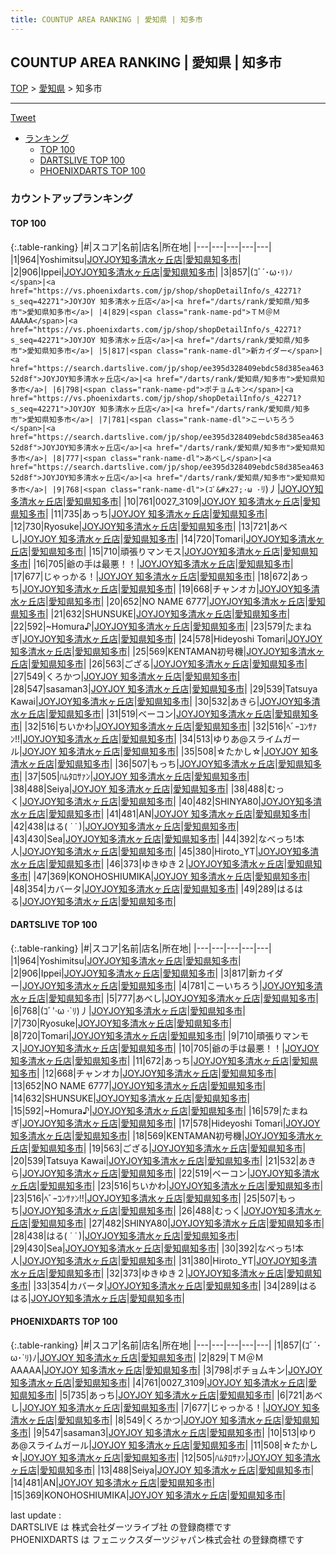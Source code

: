```yaml
---
title: COUNTUP AREA RANKING | 愛知県 | 知多市
---
```

## COUNTUP AREA RANKING | 愛知県 | 知多市

[TOP](/darts/rank/) > [愛知県](/darts/rank/愛知県/) > 知多市

___

<a href="https://twitter.com/share?ref_src=twsrc%5Etfw" data-text="COUNTUP AREA RANKING | 愛知県知多市" class="twitter-share-button" data-hashtags="DARTSLIVE,PHOENIXDARTS,darts,ダーツ" data-show-count="false">Tweet</a>

* [ランキング](#カウントアップランキング)
    * [TOP 100](#top-100)
    * [DARTSLIVE TOP 100](#dartslive-top-100)
    * [PHOENIXDARTS TOP 100](#phoenixdarts-top-100)

### カウントアップランキング

#### TOP 100



{:.table-ranking}
|#|スコア|名前|店名|所在地|
|---|---|---|---|---|
|1|964|<span class="rank-name-dl">Yoshimitsu</span>|<a href="https://search.dartslive.com/jp/shop/ee395d328409ebdc58d385ea46352d8f">JOYJOY知多清水ヶ丘店</a>|<a href="/darts/rank/愛知県/知多市">愛知県知多市</a>|
|2|906|<span class="rank-name-dl">Ippei</span>|<a href="https://search.dartslive.com/jp/shop/ee395d328409ebdc58d385ea46352d8f">JOYJOY知多清水ヶ丘店</a>|<a href="/darts/rank/愛知県/知多市">愛知県知多市</a>|
|3|857|<span class="rank-name-pd">(ｺﾞ´･ω･`ﾘ)ﾉ</span>|<a href="https://vs.phoenixdarts.com/jp/shop/shopDetailInfo/s_42271?s_seq=42271">JOYJOY 知多清水ヶ丘店</a>|<a href="/darts/rank/愛知県/知多市">愛知県知多市</a>|
|4|829|<span class="rank-name-pd">ＴＭ＠ＭAAAAA</span>|<a href="https://vs.phoenixdarts.com/jp/shop/shopDetailInfo/s_42271?s_seq=42271">JOYJOY 知多清水ヶ丘店</a>|<a href="/darts/rank/愛知県/知多市">愛知県知多市</a>|
|5|817|<span class="rank-name-dl">新カイダー</span>|<a href="https://search.dartslive.com/jp/shop/ee395d328409ebdc58d385ea46352d8f">JOYJOY知多清水ヶ丘店</a>|<a href="/darts/rank/愛知県/知多市">愛知県知多市</a>|
|6|798|<span class="rank-name-pd">ポチョムキン</span>|<a href="https://vs.phoenixdarts.com/jp/shop/shopDetailInfo/s_42271?s_seq=42271">JOYJOY 知多清水ヶ丘店</a>|<a href="/darts/rank/愛知県/知多市">愛知県知多市</a>|
|7|781|<span class="rank-name-dl">こーいちろう</span>|<a href="https://search.dartslive.com/jp/shop/ee395d328409ebdc58d385ea46352d8f">JOYJOY知多清水ヶ丘店</a>|<a href="/darts/rank/愛知県/知多市">愛知県知多市</a>|
|8|777|<span class="rank-name-dl">あべし</span>|<a href="https://search.dartslive.com/jp/shop/ee395d328409ebdc58d385ea46352d8f">JOYJOY知多清水ヶ丘店</a>|<a href="/darts/rank/愛知県/知多市">愛知県知多市</a>|
|9|768|<span class="rank-name-dl">(ｺﾞ&#x27;·ω ·`ﾘ)丿</span>|<a href="https://search.dartslive.com/jp/shop/ee395d328409ebdc58d385ea46352d8f">JOYJOY知多清水ヶ丘店</a>|<a href="/darts/rank/愛知県/知多市">愛知県知多市</a>|
|10|761|<span class="rank-name-pd">0027_3109</span>|<a href="https://vs.phoenixdarts.com/jp/shop/shopDetailInfo/s_42271?s_seq=42271">JOYJOY 知多清水ヶ丘店</a>|<a href="/darts/rank/愛知県/知多市">愛知県知多市</a>|
|11|735|<span class="rank-name-pd">あっち</span>|<a href="https://vs.phoenixdarts.com/jp/shop/shopDetailInfo/s_42271?s_seq=42271">JOYJOY 知多清水ヶ丘店</a>|<a href="/darts/rank/愛知県/知多市">愛知県知多市</a>|
|12|730|<span class="rank-name-dl">Ryosuke</span>|<a href="https://search.dartslive.com/jp/shop/ee395d328409ebdc58d385ea46352d8f">JOYJOY知多清水ヶ丘店</a>|<a href="/darts/rank/愛知県/知多市">愛知県知多市</a>|
|13|721|<span class="rank-name-pd">あべし</span>|<a href="https://vs.phoenixdarts.com/jp/shop/shopDetailInfo/s_42271?s_seq=42271">JOYJOY 知多清水ヶ丘店</a>|<a href="/darts/rank/愛知県/知多市">愛知県知多市</a>|
|14|720|<span class="rank-name-dl">Tomari</span>|<a href="https://search.dartslive.com/jp/shop/ee395d328409ebdc58d385ea46352d8f">JOYJOY知多清水ヶ丘店</a>|<a href="/darts/rank/愛知県/知多市">愛知県知多市</a>|
|15|710|<span class="rank-name-dl">頑張りマンモス</span>|<a href="https://search.dartslive.com/jp/shop/ee395d328409ebdc58d385ea46352d8f">JOYJOY知多清水ヶ丘店</a>|<a href="/darts/rank/愛知県/知多市">愛知県知多市</a>|
|16|705|<span class="rank-name-dl">爺の手は最悪！！</span>|<a href="https://search.dartslive.com/jp/shop/ee395d328409ebdc58d385ea46352d8f">JOYJOY知多清水ヶ丘店</a>|<a href="/darts/rank/愛知県/知多市">愛知県知多市</a>|
|17|677|<span class="rank-name-pd">じゃっかる！</span>|<a href="https://vs.phoenixdarts.com/jp/shop/shopDetailInfo/s_42271?s_seq=42271">JOYJOY 知多清水ヶ丘店</a>|<a href="/darts/rank/愛知県/知多市">愛知県知多市</a>|
|18|672|<span class="rank-name-dl">あっち</span>|<a href="https://search.dartslive.com/jp/shop/ee395d328409ebdc58d385ea46352d8f">JOYJOY知多清水ヶ丘店</a>|<a href="/darts/rank/愛知県/知多市">愛知県知多市</a>|
|19|668|<span class="rank-name-dl">チャンオカ</span>|<a href="https://search.dartslive.com/jp/shop/ee395d328409ebdc58d385ea46352d8f">JOYJOY知多清水ヶ丘店</a>|<a href="/darts/rank/愛知県/知多市">愛知県知多市</a>|
|20|652|<span class="rank-name-dl">NO NAME 6777</span>|<a href="https://search.dartslive.com/jp/shop/ee395d328409ebdc58d385ea46352d8f">JOYJOY知多清水ヶ丘店</a>|<a href="/darts/rank/愛知県/知多市">愛知県知多市</a>|
|21|632|<span class="rank-name-dl">SHUNSUKE</span>|<a href="https://search.dartslive.com/jp/shop/ee395d328409ebdc58d385ea46352d8f">JOYJOY知多清水ヶ丘店</a>|<a href="/darts/rank/愛知県/知多市">愛知県知多市</a>|
|22|592|<span class="rank-name-dl">~Homura♪</span>|<a href="https://search.dartslive.com/jp/shop/ee395d328409ebdc58d385ea46352d8f">JOYJOY知多清水ヶ丘店</a>|<a href="/darts/rank/愛知県/知多市">愛知県知多市</a>|
|23|579|<span class="rank-name-dl">たまねぎ</span>|<a href="https://search.dartslive.com/jp/shop/ee395d328409ebdc58d385ea46352d8f">JOYJOY知多清水ヶ丘店</a>|<a href="/darts/rank/愛知県/知多市">愛知県知多市</a>|
|24|578|<span class="rank-name-dl">Hideyoshi Tomari</span>|<a href="https://search.dartslive.com/jp/shop/ee395d328409ebdc58d385ea46352d8f">JOYJOY知多清水ヶ丘店</a>|<a href="/darts/rank/愛知県/知多市">愛知県知多市</a>|
|25|569|<span class="rank-name-dl">KENTAMAN初号機</span>|<a href="https://search.dartslive.com/jp/shop/ee395d328409ebdc58d385ea46352d8f">JOYJOY知多清水ヶ丘店</a>|<a href="/darts/rank/愛知県/知多市">愛知県知多市</a>|
|26|563|<span class="rank-name-dl">ござる</span>|<a href="https://search.dartslive.com/jp/shop/ee395d328409ebdc58d385ea46352d8f">JOYJOY知多清水ヶ丘店</a>|<a href="/darts/rank/愛知県/知多市">愛知県知多市</a>|
|27|549|<span class="rank-name-pd">くろかつ</span>|<a href="https://vs.phoenixdarts.com/jp/shop/shopDetailInfo/s_42271?s_seq=42271">JOYJOY 知多清水ヶ丘店</a>|<a href="/darts/rank/愛知県/知多市">愛知県知多市</a>|
|28|547|<span class="rank-name-pd">sasaman3</span>|<a href="https://vs.phoenixdarts.com/jp/shop/shopDetailInfo/s_42271?s_seq=42271">JOYJOY 知多清水ヶ丘店</a>|<a href="/darts/rank/愛知県/知多市">愛知県知多市</a>|
|29|539|<span class="rank-name-dl">Tatsuya Kawai</span>|<a href="https://search.dartslive.com/jp/shop/ee395d328409ebdc58d385ea46352d8f">JOYJOY知多清水ヶ丘店</a>|<a href="/darts/rank/愛知県/知多市">愛知県知多市</a>|
|30|532|<span class="rank-name-dl">あきら</span>|<a href="https://search.dartslive.com/jp/shop/ee395d328409ebdc58d385ea46352d8f">JOYJOY知多清水ヶ丘店</a>|<a href="/darts/rank/愛知県/知多市">愛知県知多市</a>|
|31|519|<span class="rank-name-dl">ベーコン</span>|<a href="https://search.dartslive.com/jp/shop/ee395d328409ebdc58d385ea46352d8f">JOYJOY知多清水ヶ丘店</a>|<a href="/darts/rank/愛知県/知多市">愛知県知多市</a>|
|32|516|<span class="rank-name-dl">ちいかわ</span>|<a href="https://search.dartslive.com/jp/shop/ee395d328409ebdc58d385ea46352d8f">JOYJOY知多清水ヶ丘店</a>|<a href="/darts/rank/愛知県/知多市">愛知県知多市</a>|
|32|516|<span class="rank-name-dl">ﾍﾞｰｺﾝｻｧﾝ!!</span>|<a href="https://search.dartslive.com/jp/shop/ee395d328409ebdc58d385ea46352d8f">JOYJOY知多清水ヶ丘店</a>|<a href="/darts/rank/愛知県/知多市">愛知県知多市</a>|
|34|513|<span class="rank-name-pd">ゆりあ@スライムガール</span>|<a href="https://vs.phoenixdarts.com/jp/shop/shopDetailInfo/s_42271?s_seq=42271">JOYJOY 知多清水ヶ丘店</a>|<a href="/darts/rank/愛知県/知多市">愛知県知多市</a>|
|35|508|<span class="rank-name-pd">☆たかし☆</span>|<a href="https://vs.phoenixdarts.com/jp/shop/shopDetailInfo/s_42271?s_seq=42271">JOYJOY 知多清水ヶ丘店</a>|<a href="/darts/rank/愛知県/知多市">愛知県知多市</a>|
|36|507|<span class="rank-name-dl">もっち</span>|<a href="https://search.dartslive.com/jp/shop/ee395d328409ebdc58d385ea46352d8f">JOYJOY知多清水ヶ丘店</a>|<a href="/darts/rank/愛知県/知多市">愛知県知多市</a>|
|37|505|<span class="rank-name-pd">ﾊﾑﾀﾛｻｧﾝ</span>|<a href="https://vs.phoenixdarts.com/jp/shop/shopDetailInfo/s_42271?s_seq=42271">JOYJOY 知多清水ヶ丘店</a>|<a href="/darts/rank/愛知県/知多市">愛知県知多市</a>|
|38|488|<span class="rank-name-pd">Seiya</span>|<a href="https://vs.phoenixdarts.com/jp/shop/shopDetailInfo/s_42271?s_seq=42271">JOYJOY 知多清水ヶ丘店</a>|<a href="/darts/rank/愛知県/知多市">愛知県知多市</a>|
|38|488|<span class="rank-name-dl">むっく</span>|<a href="https://search.dartslive.com/jp/shop/ee395d328409ebdc58d385ea46352d8f">JOYJOY知多清水ヶ丘店</a>|<a href="/darts/rank/愛知県/知多市">愛知県知多市</a>|
|40|482|<span class="rank-name-dl">SHINYA80</span>|<a href="https://search.dartslive.com/jp/shop/ee395d328409ebdc58d385ea46352d8f">JOYJOY知多清水ヶ丘店</a>|<a href="/darts/rank/愛知県/知多市">愛知県知多市</a>|
|41|481|<span class="rank-name-pd">AN</span>|<a href="https://vs.phoenixdarts.com/jp/shop/shopDetailInfo/s_42271?s_seq=42271">JOYJOY 知多清水ヶ丘店</a>|<a href="/darts/rank/愛知県/知多市">愛知県知多市</a>|
|42|438|<span class="rank-name-dl">はる( *˙ ˙* )</span>|<a href="https://search.dartslive.com/jp/shop/ee395d328409ebdc58d385ea46352d8f">JOYJOY知多清水ヶ丘店</a>|<a href="/darts/rank/愛知県/知多市">愛知県知多市</a>|
|43|430|<span class="rank-name-dl">Sea</span>|<a href="https://search.dartslive.com/jp/shop/ee395d328409ebdc58d385ea46352d8f">JOYJOY知多清水ヶ丘店</a>|<a href="/darts/rank/愛知県/知多市">愛知県知多市</a>|
|44|392|<span class="rank-name-dl">なべっち!本人</span>|<a href="https://search.dartslive.com/jp/shop/ee395d328409ebdc58d385ea46352d8f">JOYJOY知多清水ヶ丘店</a>|<a href="/darts/rank/愛知県/知多市">愛知県知多市</a>|
|45|380|<span class="rank-name-dl">Hiroto_YT</span>|<a href="https://search.dartslive.com/jp/shop/ee395d328409ebdc58d385ea46352d8f">JOYJOY知多清水ヶ丘店</a>|<a href="/darts/rank/愛知県/知多市">愛知県知多市</a>|
|46|373|<span class="rank-name-dl">ゆきゆき２</span>|<a href="https://search.dartslive.com/jp/shop/ee395d328409ebdc58d385ea46352d8f">JOYJOY知多清水ヶ丘店</a>|<a href="/darts/rank/愛知県/知多市">愛知県知多市</a>|
|47|369|<span class="rank-name-pd">KONOHOSHIUMIKA</span>|<a href="https://vs.phoenixdarts.com/jp/shop/shopDetailInfo/s_42271?s_seq=42271">JOYJOY 知多清水ヶ丘店</a>|<a href="/darts/rank/愛知県/知多市">愛知県知多市</a>|
|48|354|<span class="rank-name-dl">カバータ</span>|<a href="https://search.dartslive.com/jp/shop/ee395d328409ebdc58d385ea46352d8f">JOYJOY知多清水ヶ丘店</a>|<a href="/darts/rank/愛知県/知多市">愛知県知多市</a>|
|49|289|<span class="rank-name-dl">はるはる</span>|<a href="https://search.dartslive.com/jp/shop/ee395d328409ebdc58d385ea46352d8f">JOYJOY知多清水ヶ丘店</a>|<a href="/darts/rank/愛知県/知多市">愛知県知多市</a>|


#### DARTSLIVE TOP 100



{:.table-ranking}
|#|スコア|名前|店名|所在地|
|---|---|---|---|---|
|1|964|<span class="rank-name-dl">Yoshimitsu</span>|<a href="https://search.dartslive.com/jp/shop/ee395d328409ebdc58d385ea46352d8f">JOYJOY知多清水ヶ丘店</a>|<a href="/darts/rank/愛知県/知多市">愛知県知多市</a>|
|2|906|<span class="rank-name-dl">Ippei</span>|<a href="https://search.dartslive.com/jp/shop/ee395d328409ebdc58d385ea46352d8f">JOYJOY知多清水ヶ丘店</a>|<a href="/darts/rank/愛知県/知多市">愛知県知多市</a>|
|3|817|<span class="rank-name-dl">新カイダー</span>|<a href="https://search.dartslive.com/jp/shop/ee395d328409ebdc58d385ea46352d8f">JOYJOY知多清水ヶ丘店</a>|<a href="/darts/rank/愛知県/知多市">愛知県知多市</a>|
|4|781|<span class="rank-name-dl">こーいちろう</span>|<a href="https://search.dartslive.com/jp/shop/ee395d328409ebdc58d385ea46352d8f">JOYJOY知多清水ヶ丘店</a>|<a href="/darts/rank/愛知県/知多市">愛知県知多市</a>|
|5|777|<span class="rank-name-dl">あべし</span>|<a href="https://search.dartslive.com/jp/shop/ee395d328409ebdc58d385ea46352d8f">JOYJOY知多清水ヶ丘店</a>|<a href="/darts/rank/愛知県/知多市">愛知県知多市</a>|
|6|768|<span class="rank-name-dl">(ｺﾞ&#x27;·ω ·`ﾘ)丿</span>|<a href="https://search.dartslive.com/jp/shop/ee395d328409ebdc58d385ea46352d8f">JOYJOY知多清水ヶ丘店</a>|<a href="/darts/rank/愛知県/知多市">愛知県知多市</a>|
|7|730|<span class="rank-name-dl">Ryosuke</span>|<a href="https://search.dartslive.com/jp/shop/ee395d328409ebdc58d385ea46352d8f">JOYJOY知多清水ヶ丘店</a>|<a href="/darts/rank/愛知県/知多市">愛知県知多市</a>|
|8|720|<span class="rank-name-dl">Tomari</span>|<a href="https://search.dartslive.com/jp/shop/ee395d328409ebdc58d385ea46352d8f">JOYJOY知多清水ヶ丘店</a>|<a href="/darts/rank/愛知県/知多市">愛知県知多市</a>|
|9|710|<span class="rank-name-dl">頑張りマンモス</span>|<a href="https://search.dartslive.com/jp/shop/ee395d328409ebdc58d385ea46352d8f">JOYJOY知多清水ヶ丘店</a>|<a href="/darts/rank/愛知県/知多市">愛知県知多市</a>|
|10|705|<span class="rank-name-dl">爺の手は最悪！！</span>|<a href="https://search.dartslive.com/jp/shop/ee395d328409ebdc58d385ea46352d8f">JOYJOY知多清水ヶ丘店</a>|<a href="/darts/rank/愛知県/知多市">愛知県知多市</a>|
|11|672|<span class="rank-name-dl">あっち</span>|<a href="https://search.dartslive.com/jp/shop/ee395d328409ebdc58d385ea46352d8f">JOYJOY知多清水ヶ丘店</a>|<a href="/darts/rank/愛知県/知多市">愛知県知多市</a>|
|12|668|<span class="rank-name-dl">チャンオカ</span>|<a href="https://search.dartslive.com/jp/shop/ee395d328409ebdc58d385ea46352d8f">JOYJOY知多清水ヶ丘店</a>|<a href="/darts/rank/愛知県/知多市">愛知県知多市</a>|
|13|652|<span class="rank-name-dl">NO NAME 6777</span>|<a href="https://search.dartslive.com/jp/shop/ee395d328409ebdc58d385ea46352d8f">JOYJOY知多清水ヶ丘店</a>|<a href="/darts/rank/愛知県/知多市">愛知県知多市</a>|
|14|632|<span class="rank-name-dl">SHUNSUKE</span>|<a href="https://search.dartslive.com/jp/shop/ee395d328409ebdc58d385ea46352d8f">JOYJOY知多清水ヶ丘店</a>|<a href="/darts/rank/愛知県/知多市">愛知県知多市</a>|
|15|592|<span class="rank-name-dl">~Homura♪</span>|<a href="https://search.dartslive.com/jp/shop/ee395d328409ebdc58d385ea46352d8f">JOYJOY知多清水ヶ丘店</a>|<a href="/darts/rank/愛知県/知多市">愛知県知多市</a>|
|16|579|<span class="rank-name-dl">たまねぎ</span>|<a href="https://search.dartslive.com/jp/shop/ee395d328409ebdc58d385ea46352d8f">JOYJOY知多清水ヶ丘店</a>|<a href="/darts/rank/愛知県/知多市">愛知県知多市</a>|
|17|578|<span class="rank-name-dl">Hideyoshi Tomari</span>|<a href="https://search.dartslive.com/jp/shop/ee395d328409ebdc58d385ea46352d8f">JOYJOY知多清水ヶ丘店</a>|<a href="/darts/rank/愛知県/知多市">愛知県知多市</a>|
|18|569|<span class="rank-name-dl">KENTAMAN初号機</span>|<a href="https://search.dartslive.com/jp/shop/ee395d328409ebdc58d385ea46352d8f">JOYJOY知多清水ヶ丘店</a>|<a href="/darts/rank/愛知県/知多市">愛知県知多市</a>|
|19|563|<span class="rank-name-dl">ござる</span>|<a href="https://search.dartslive.com/jp/shop/ee395d328409ebdc58d385ea46352d8f">JOYJOY知多清水ヶ丘店</a>|<a href="/darts/rank/愛知県/知多市">愛知県知多市</a>|
|20|539|<span class="rank-name-dl">Tatsuya Kawai</span>|<a href="https://search.dartslive.com/jp/shop/ee395d328409ebdc58d385ea46352d8f">JOYJOY知多清水ヶ丘店</a>|<a href="/darts/rank/愛知県/知多市">愛知県知多市</a>|
|21|532|<span class="rank-name-dl">あきら</span>|<a href="https://search.dartslive.com/jp/shop/ee395d328409ebdc58d385ea46352d8f">JOYJOY知多清水ヶ丘店</a>|<a href="/darts/rank/愛知県/知多市">愛知県知多市</a>|
|22|519|<span class="rank-name-dl">ベーコン</span>|<a href="https://search.dartslive.com/jp/shop/ee395d328409ebdc58d385ea46352d8f">JOYJOY知多清水ヶ丘店</a>|<a href="/darts/rank/愛知県/知多市">愛知県知多市</a>|
|23|516|<span class="rank-name-dl">ちいかわ</span>|<a href="https://search.dartslive.com/jp/shop/ee395d328409ebdc58d385ea46352d8f">JOYJOY知多清水ヶ丘店</a>|<a href="/darts/rank/愛知県/知多市">愛知県知多市</a>|
|23|516|<span class="rank-name-dl">ﾍﾞｰｺﾝｻｧﾝ!!</span>|<a href="https://search.dartslive.com/jp/shop/ee395d328409ebdc58d385ea46352d8f">JOYJOY知多清水ヶ丘店</a>|<a href="/darts/rank/愛知県/知多市">愛知県知多市</a>|
|25|507|<span class="rank-name-dl">もっち</span>|<a href="https://search.dartslive.com/jp/shop/ee395d328409ebdc58d385ea46352d8f">JOYJOY知多清水ヶ丘店</a>|<a href="/darts/rank/愛知県/知多市">愛知県知多市</a>|
|26|488|<span class="rank-name-dl">むっく</span>|<a href="https://search.dartslive.com/jp/shop/ee395d328409ebdc58d385ea46352d8f">JOYJOY知多清水ヶ丘店</a>|<a href="/darts/rank/愛知県/知多市">愛知県知多市</a>|
|27|482|<span class="rank-name-dl">SHINYA80</span>|<a href="https://search.dartslive.com/jp/shop/ee395d328409ebdc58d385ea46352d8f">JOYJOY知多清水ヶ丘店</a>|<a href="/darts/rank/愛知県/知多市">愛知県知多市</a>|
|28|438|<span class="rank-name-dl">はる( *˙ ˙* )</span>|<a href="https://search.dartslive.com/jp/shop/ee395d328409ebdc58d385ea46352d8f">JOYJOY知多清水ヶ丘店</a>|<a href="/darts/rank/愛知県/知多市">愛知県知多市</a>|
|29|430|<span class="rank-name-dl">Sea</span>|<a href="https://search.dartslive.com/jp/shop/ee395d328409ebdc58d385ea46352d8f">JOYJOY知多清水ヶ丘店</a>|<a href="/darts/rank/愛知県/知多市">愛知県知多市</a>|
|30|392|<span class="rank-name-dl">なべっち!本人</span>|<a href="https://search.dartslive.com/jp/shop/ee395d328409ebdc58d385ea46352d8f">JOYJOY知多清水ヶ丘店</a>|<a href="/darts/rank/愛知県/知多市">愛知県知多市</a>|
|31|380|<span class="rank-name-dl">Hiroto_YT</span>|<a href="https://search.dartslive.com/jp/shop/ee395d328409ebdc58d385ea46352d8f">JOYJOY知多清水ヶ丘店</a>|<a href="/darts/rank/愛知県/知多市">愛知県知多市</a>|
|32|373|<span class="rank-name-dl">ゆきゆき２</span>|<a href="https://search.dartslive.com/jp/shop/ee395d328409ebdc58d385ea46352d8f">JOYJOY知多清水ヶ丘店</a>|<a href="/darts/rank/愛知県/知多市">愛知県知多市</a>|
|33|354|<span class="rank-name-dl">カバータ</span>|<a href="https://search.dartslive.com/jp/shop/ee395d328409ebdc58d385ea46352d8f">JOYJOY知多清水ヶ丘店</a>|<a href="/darts/rank/愛知県/知多市">愛知県知多市</a>|
|34|289|<span class="rank-name-dl">はるはる</span>|<a href="https://search.dartslive.com/jp/shop/ee395d328409ebdc58d385ea46352d8f">JOYJOY知多清水ヶ丘店</a>|<a href="/darts/rank/愛知県/知多市">愛知県知多市</a>|


#### PHOENIXDARTS TOP 100



{:.table-ranking}
|#|スコア|名前|店名|所在地|
|---|---|---|---|---|
|1|857|<span class="rank-name-pd">(ｺﾞ´･ω･`ﾘ)ﾉ</span>|<a href="https://vs.phoenixdarts.com/jp/shop/shopDetailInfo/s_42271?s_seq=42271">JOYJOY 知多清水ヶ丘店</a>|<a href="/darts/rank/愛知県/知多市">愛知県知多市</a>|
|2|829|<span class="rank-name-pd">ＴＭ＠ＭAAAAA</span>|<a href="https://vs.phoenixdarts.com/jp/shop/shopDetailInfo/s_42271?s_seq=42271">JOYJOY 知多清水ヶ丘店</a>|<a href="/darts/rank/愛知県/知多市">愛知県知多市</a>|
|3|798|<span class="rank-name-pd">ポチョムキン</span>|<a href="https://vs.phoenixdarts.com/jp/shop/shopDetailInfo/s_42271?s_seq=42271">JOYJOY 知多清水ヶ丘店</a>|<a href="/darts/rank/愛知県/知多市">愛知県知多市</a>|
|4|761|<span class="rank-name-pd">0027_3109</span>|<a href="https://vs.phoenixdarts.com/jp/shop/shopDetailInfo/s_42271?s_seq=42271">JOYJOY 知多清水ヶ丘店</a>|<a href="/darts/rank/愛知県/知多市">愛知県知多市</a>|
|5|735|<span class="rank-name-pd">あっち</span>|<a href="https://vs.phoenixdarts.com/jp/shop/shopDetailInfo/s_42271?s_seq=42271">JOYJOY 知多清水ヶ丘店</a>|<a href="/darts/rank/愛知県/知多市">愛知県知多市</a>|
|6|721|<span class="rank-name-pd">あべし</span>|<a href="https://vs.phoenixdarts.com/jp/shop/shopDetailInfo/s_42271?s_seq=42271">JOYJOY 知多清水ヶ丘店</a>|<a href="/darts/rank/愛知県/知多市">愛知県知多市</a>|
|7|677|<span class="rank-name-pd">じゃっかる！</span>|<a href="https://vs.phoenixdarts.com/jp/shop/shopDetailInfo/s_42271?s_seq=42271">JOYJOY 知多清水ヶ丘店</a>|<a href="/darts/rank/愛知県/知多市">愛知県知多市</a>|
|8|549|<span class="rank-name-pd">くろかつ</span>|<a href="https://vs.phoenixdarts.com/jp/shop/shopDetailInfo/s_42271?s_seq=42271">JOYJOY 知多清水ヶ丘店</a>|<a href="/darts/rank/愛知県/知多市">愛知県知多市</a>|
|9|547|<span class="rank-name-pd">sasaman3</span>|<a href="https://vs.phoenixdarts.com/jp/shop/shopDetailInfo/s_42271?s_seq=42271">JOYJOY 知多清水ヶ丘店</a>|<a href="/darts/rank/愛知県/知多市">愛知県知多市</a>|
|10|513|<span class="rank-name-pd">ゆりあ@スライムガール</span>|<a href="https://vs.phoenixdarts.com/jp/shop/shopDetailInfo/s_42271?s_seq=42271">JOYJOY 知多清水ヶ丘店</a>|<a href="/darts/rank/愛知県/知多市">愛知県知多市</a>|
|11|508|<span class="rank-name-pd">☆たかし☆</span>|<a href="https://vs.phoenixdarts.com/jp/shop/shopDetailInfo/s_42271?s_seq=42271">JOYJOY 知多清水ヶ丘店</a>|<a href="/darts/rank/愛知県/知多市">愛知県知多市</a>|
|12|505|<span class="rank-name-pd">ﾊﾑﾀﾛｻｧﾝ</span>|<a href="https://vs.phoenixdarts.com/jp/shop/shopDetailInfo/s_42271?s_seq=42271">JOYJOY 知多清水ヶ丘店</a>|<a href="/darts/rank/愛知県/知多市">愛知県知多市</a>|
|13|488|<span class="rank-name-pd">Seiya</span>|<a href="https://vs.phoenixdarts.com/jp/shop/shopDetailInfo/s_42271?s_seq=42271">JOYJOY 知多清水ヶ丘店</a>|<a href="/darts/rank/愛知県/知多市">愛知県知多市</a>|
|14|481|<span class="rank-name-pd">AN</span>|<a href="https://vs.phoenixdarts.com/jp/shop/shopDetailInfo/s_42271?s_seq=42271">JOYJOY 知多清水ヶ丘店</a>|<a href="/darts/rank/愛知県/知多市">愛知県知多市</a>|
|15|369|<span class="rank-name-pd">KONOHOSHIUMIKA</span>|<a href="https://vs.phoenixdarts.com/jp/shop/shopDetailInfo/s_42271?s_seq=42271">JOYJOY 知多清水ヶ丘店</a>|<a href="/darts/rank/愛知県/知多市">愛知県知多市</a>|


<div class="footer border-top border-gray-light mt-5 pt-3 text-right text-gray">
    last update : <span style="font-weight: italic" id="foot_last_modified"></span><br />
    DARTSLIVE は 株式会社ダーツライブ社 の登録商標です<br />
    PHOENIXDARTS は フェニックスダーツジャパン株式会社 の登録商標です<br />
</div>

<script src="https://cdnjs.cloudflare.com/ajax/libs/jquery.tablesorter/2.31.3/js/jquery.tablesorter.min.js" integrity="sha512-qzgd5cYSZcosqpzpn7zF2ZId8f/8CHmFKZ8j7mU4OUXTNRd5g+ZHBPsgKEwoqxCtdQvExE5LprwwPAgoicguNg==" crossorigin="anonymous" referrerpolicy="no-referrer"></script>
<link rel="stylesheet" href="https://cdnjs.cloudflare.com/ajax/libs/jquery.tablesorter/2.31.3/css/theme.default.min.css" integrity="sha512-wghhOJkjQX0Lh3NSWvNKeZ0ZpNn+SPVXX1Qyc9OCaogADktxrBiBdKGDoqVUOyhStvMBmJQ8ZdMHiR3wuEq8+w==" crossorigin="anonymous" referrerpolicy="no-referrer" />
<script>
$(function() {
    $(".table-ranking").tablesorter({sortList:[[0, 0]]});
    $("#foot_last_modified").text(formatDate(new Date(document.lastModified), 'yyyy-MM-dd HH:mm:ss'));
});
</script>

<script async src="https://platform.twitter.com/widgets.js" charset="utf-8"></script>